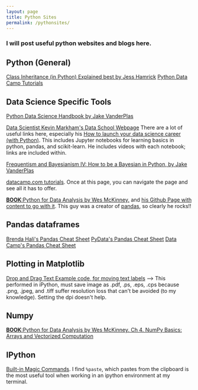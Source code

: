 ```yaml
---
layout: page
title: Python Sites
permalink: /pythonsites/
---
```


### I will post useful python websites and blogs here.

## Python (General)
[Class Inheritance (in Python) Explained best by Jess Hamrick](http://www.jesshamrick.com/2011/05/18/an-introduction-to-classes-and-inheritance-in-python/)
[Python Data Camp Tutorials](https://www.datacamp.com/community/tutorials)

## Data Science Specific Tools
[Python Data Science Handbook by Jake VanderPlas](https://www.safaribooksonline.com/library/view/python-data-science/9781491912126/)

[Data Scientist Kevin Markham's Data School Webpage](https://www.dataschool.io/)
  There are a lot of useful links here, especially his [How to launch your data science career (with Python)](https://www.dataschool.io/launch-your-data-science-career-with-python/). This includes Jupyter notebooks for learning basics in python, pandas, and scikit-learn. He includes videos with each notebook; links are included within.

[Frequentism and Bayesianism IV: How to be a Bayesian in Python, by Jake VanderPlas](http://jakevdp.github.io/blog/2014/06/14/frequentism-and-bayesianism-4-bayesian-in-python/)

[datacamp.com tutorials](https://www.datacamp.com/community/tutorials). Once at this page, you can navigate the page and see all it has to offer. 

[__BOOK__:Python for Data Analysis by Wes McKinney.](https://www.oreilly.com/library/view/python-for-data/9781449323592/)
and [his Github Page with content to go with it](https://github.com/wesm/pydata-book). This guy was a creator of [pandas](https://pandas.pydata.org/), so clearly he rocks!!

## Pandas dataframes
[Brenda Hali's Pandas Cheat Sheet](https://towardsdatascience.com/my-pandas-cheat-sheet-b71437ab26f)
[PyData's Pandas Cheat Sheet](https://pandas.pydata.org/Pandas_Cheat_Sheet.pdf)
[Data Camp's Pandas Cheat Sheet](https://www.datacamp.com/community/blog/python-pandas-cheat-sheet)

## Plotting in Matplotlib
[Drop and Drag Text Example code, for moving text labels](http://scipy-cookbook.readthedocs.io/items/Matplotlib_Drag_n_Drop_Text_Example.html)
--> This performed in iPython, must save image as .pdf, .ps, .eps, .cps because .png, .jpeg, and .tiff suffer resolution loss that can't be avoided (to my knowledge). Setting the dpi doesn't help.


## Numpy
[__BOOK__:Python for Data Analysis by Wes McKinney. Ch 4. NumPy Basics: Arrays and Vectorized Computation](https://www.oreilly.com/library/view/python-for-data/9781449323592/ch04.html)


## IPython
[Built-in Magic Commands](https://ipython.readthedocs.io/en/stable/interactive/magics.html). I find `%paste`, which pastes from the clipboard is the most useful tool when working in an ipython environment at my terminal. 
